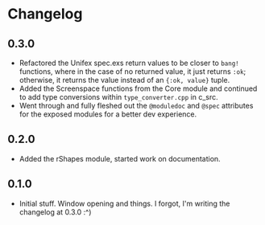 # Changelog

## 0.3.0
- Refactored the Unifex spec.exs return values to be closer to `bang!` functions, where in the case of no returned value, it just returns `:ok`; otherwise, it returns the value instead of an `{:ok, value}` tuple.
- Added the Screenspace functions from the Core module and continued to add type conversions within `type_converter.cpp` in c_src.
- Went through and fully fleshed out the `@moduledoc` and `@spec` attributes for the exposed modules for a better dev experience.

## 0.2.0
- Added the rShapes module, started work on documentation.

## 0.1.0
- Initial stuff. Window opening and things. I forgot, I'm writing the changelog at 0.3.0 :^)